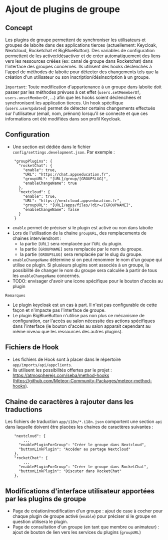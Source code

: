 # Ajout de plugins de groupe

## Concept

Les plugins de groupe permettent de synchroniser les utilisateurs et groupes de laboite dans des applications tierces (actuellement: Keycloak, Nextcloud, Rocketchat et BigBlueButton).
Des variables de configuration permettent de les activer/désactiver et de créer automatiquement des liens vers les ressources créées (ex: canal de groupe dans Rocketchat) dans l'interface des groupes concernés.
Ils utilisent des hooks déclenchés à l'appel de méthodes de laboite pour détecter des changements tels que la création d'un utilisateur ou son inscription/désinscription à un groupe.

`Important`: Toute modification d'appartenance à un groupe dans laboite doit passer par les méthodes prévues à cet effet (`users.setMemeberOf`, `users.unsetMemberOf`, ...) afin que les hooks soient déclenchées et synchronisent les application tierces. Un hook spécifique (`users.userUpdated`) permet de détecter certains changements effectués sur l'utilisateur (email, nom, prénom) lorsqu'il se connecte et que ces informations ont été modifiées dans son profil Keycloak.

## Configuration

- Une section est dédiée dans le fichier `config/settings.development.json`.
Par exemple :
```
    "groupPlugins": {
      "rocketChat": {
        "enable": true,
        "URL": "https://chat.appseducation.fr",
        "groupURL": "[URL]/group/[GROUPSLUG]",
        "enableChangeName": true
      },
      "nextcloud": {
        "enable": true,
        "URL": "https://nextcloud.appseducation.fr",
        "groupURL": "[URL]/apps/files/?dir=/[GROUPNAME]",
        "enableChangeName": false
      }
    }
```
- `enable` permet de préciser si le plugin est activé ou non dans laboite
- Lors de l'utilisation de la chaine `groupURL`, des remplacements de chaines interviendront :
  - la partie `[URL]` sera remplacée par l'`URL` du plugin.
  - la partie `[GROUPNAME]` sera remplacée par le nom du groupe.
  - la partie `[GROUPSLUG]` sera remplacée par le slug du groupe.
- `enableChangeName` détermine si on peut renommer le nom d'un goupe qui utilise ce plugin. Si plusieurs plugins sont associés à un groupe, la possibilité de changer le nom du groupe sera calculée à partir de tous les `enableChangeName` concernés.
- TODO: envisager d'avoir une icone spécifique pour le bouton d'accès au plugin

`Remarques`
- Le plugin keycloak est un cas à part. Il n'est pas configurable de cette façon et n'impacte pas l'interface de groupe.
- Le plugin BigBlueButton n'utilise pas non plus ce mécanisme de configuration, car l'accès au salon nécessite des actions spécifiques dans l'interface (le bouton d'accès au salon apparait cependant au même niveau que les ressources des autres plugins).

## Fichiers de Hook

- Les fichiers de Hook sont à placer dans le répertoire `app/imports/api/appclients`.
- Ils utilisent les possibilités offertes par le projet : https://atmospherejs.com/seba/method-hooks (https://github.com/Meteor-Community-Packages/meteor-method-hooks).


## Chaine de caractères à rajouter dans les traductions

Les fichiers de traduction `app/i18n/*.i18n.json` comportent une section `api` dans laquelle doivent être placées les chaines de caractères suivantes :
```
    "nextcloud": {
        ...
      "enablePluginForGroup": "Créer le groupe dans Nextcloud",
      "buttonLinkPlugin": "Accéder au partage Nextcloud"
    },
    "rocketChat": {
        ...
      "enablePluginForGroup": "Créer le groupe dans RocketChat",
      "buttonLinkPlugin": "Discuter dans RocketChat"
    },
```

## Modifications d'interface utilisateur apportées par les plugins de groupe

- Page de création/modification d'un groupe : ajout de case à cocher pour chaque plugin de groupe activé (`enable`) pour préciser si le groupe en question utilisera le plugin.
- Page de consultation d'un groupe (en tant que membre ou animateur) : ajout de bouton de lien vers les services du plugins (`groupURL`)